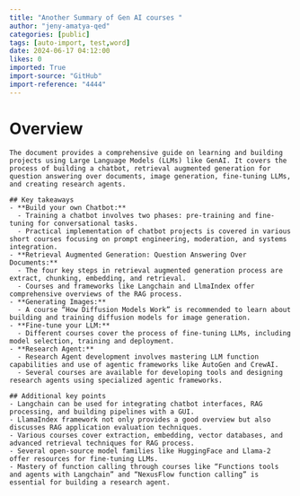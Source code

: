 ```yaml
---
title: "Another Summary of Gen AI courses "
author: "jeny-amatya-qed"
categories: [public]
tags: [auto-import, test,word]
date: 2024-06-17 04:12:00
likes: 0
imported: True 
import-source: "GitHub"
import-reference: "4444"
---
```


# Overview
    The document provides a comprehensive guide on learning and building projects using Large Language Models (LLMs) like GenAI. It covers the process of building a chatbot, retrieval augmented generation for question answering over documents, image generation, fine-tuning LLMs, and creating research agents. 
    
    ## Key takeaways
    - **Build your own Chatbot:**
      - Training a chatbot involves two phases: pre-training and fine-tuning for conversational tasks.
      - Practical implementation of chatbot projects is covered in various short courses focusing on prompt engineering, moderation, and systems integration.
    - **Retrieval Augmented Generation: Question Answering Over Documents:**
      - The four key steps in retrieval augmented generation process are extract, chunking, embedding, and retrieval.
      - Courses and frameworks like Langchain and LlmaIndex offer comprehensive overviews of the RAG process.
    - **Generating Images:**
      - A course “How Diffusion Models Work” is recommended to learn about building and training diffusion models for image generation.
    - **Fine-tune your LLM:**
      - Different courses cover the process of fine-tuning LLMs, including model selection, training and deployment.
    - **Research Agent:**
      - Research Agent development involves mastering LLM function capabilities and use of agentic frameworks like AutoGen and CrewAI.
      - Several courses are available for developing tools and designing research agents using specialized agentic frameworks.
    
    ## Additional key points
    - Langchain can be used for integrating chatbot interfaces, RAG processing, and building pipelines with a GUI.
    - LlamaIndex framework not only provides a good overview but also discusses RAG application evaluation techniques.
    - Various courses cover extraction, embedding, vector databases, and advanced retrieval techniques for RAG process.
    - Several open-source model families like HuggingFace and Llama-2 offer resources for fine-tuning LLMs.
    - Mastery of function calling through courses like “Functions tools and agents with Langchain” and “NexusFlow function calling” is essential for building a research agent.
